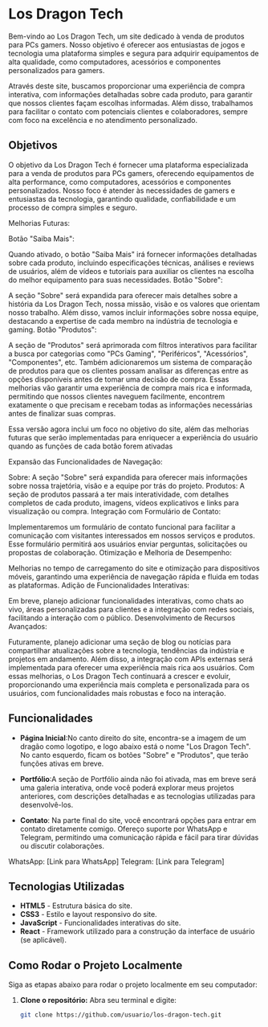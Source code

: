 # Los Dragon Tech
Bem-vindo ao Los Dragon Tech, um site dedicado à venda de produtos para PCs gamers. Nosso objetivo é oferecer aos entusiastas de jogos e tecnologia uma plataforma simples e segura para adquirir equipamentos de alta qualidade, como computadores, acessórios e componentes personalizados para gamers.

Através deste site, buscamos proporcionar uma experiência de compra interativa, com informações detalhadas sobre cada produto, para garantir que nossos clientes façam escolhas informadas. Além disso, trabalhamos para facilitar o contato com potenciais clientes e colaboradores, sempre com foco na excelência e no atendimento personalizado.

## Objetivos
O objetivo da Los Dragon Tech é fornecer uma plataforma especializada para a venda de produtos para PCs gamers, oferecendo equipamentos de alta performance, como computadores, acessórios e componentes personalizados. Nosso foco é atender às necessidades de gamers e entusiastas da tecnologia, garantindo qualidade, confiabilidade e um processo de compra simples e seguro.

Melhorias Futuras:

Botão "Saiba Mais":

Quando ativado, o botão "Saiba Mais" irá fornecer informações detalhadas sobre cada produto, incluindo especificações técnicas, análises e reviews de usuários, além de vídeos e tutoriais para auxiliar os clientes na escolha do melhor equipamento para suas necessidades.
Botão "Sobre":

A seção "Sobre" será expandida para oferecer mais detalhes sobre a história da Los Dragon Tech, nossa missão, visão e os valores que orientam nosso trabalho. Além disso, vamos incluir informações sobre nossa equipe, destacando a expertise de cada membro na indústria de tecnologia e gaming.
Botão "Produtos":

A seção de "Produtos" será aprimorada com filtros interativos para facilitar a busca por categorias como "PCs Gaming", "Periféricos", "Acessórios", "Componentes", etc. Também adicionaremos um sistema de comparação de produtos para que os clientes possam analisar as diferenças entre as opções disponíveis antes de tomar uma decisão de compra.
Essas melhorias vão garantir uma experiência de compra mais rica e informada, permitindo que nossos clientes naveguem facilmente, encontrem exatamente o que precisam e recebam todas as informações necessárias antes de finalizar suas compras.

Essa versão agora inclui um foco no objetivo do site, além das melhorias futuras que serão implementadas para enriquecer a experiência do usuário quando as funções de cada botão forem ativadas

Expansão das Funcionalidades de Navegação:

Sobre: A seção "Sobre" será expandida para oferecer mais informações sobre nossa trajetória, visão e a equipe por trás do projeto.
Produtos: A seção de produtos passará a ter mais interatividade, com detalhes completos de cada produto, imagens, vídeos explicativos e links para visualização ou compra.
Integração com Formulário de Contato:

Implementaremos um formulário de contato funcional para facilitar a comunicação com visitantes interessados em nossos serviços e produtos. Esse formulário permitirá aos usuários enviar perguntas, solicitações ou propostas de colaboração.
Otimização e Melhoria de Desempenho:

Melhorias no tempo de carregamento do site e otimização para dispositivos móveis, garantindo uma experiência de navegação rápida e fluida em todas as plataformas.
Adição de Funcionalidades Interativas:

Em breve, planejo adicionar funcionalidades interativas, como chats ao vivo, áreas personalizadas para clientes e a integração com redes sociais, facilitando a interação com o público.
Desenvolvimento de Recursos Avançados:

Futuramente, planejo adicionar uma seção de blog ou notícias para compartilhar atualizações sobre a tecnologia, tendências da indústria e projetos em andamento. Além disso, a integração com APIs externas será implementada para oferecer uma experiência mais rica aos usuários.
Com essas melhorias, o Los Dragon Tech continuará a crescer e evoluir, proporcionando uma experiência mais completa e personalizada para os usuários, com funcionalidades mais robustas e foco na interação.
## Funcionalidades

- **Página Inicial**:No canto direito do site, encontra-se a imagem de um dragão como logotipo, e logo abaixo está o nome "Los Dragon Tech". No canto esquerdo, ficam os botões "Sobre" e "Produtos", que terão funções ativas em breve.

- **Portfólio**:A seção de Portfólio ainda não foi ativada, mas em breve será uma galeria interativa, onde você poderá explorar meus projetos anteriores, com descrições detalhadas e as tecnologias utilizadas para desenvolvê-los.

- **Contato**: Na parte final do site, você encontrará opções para entrar em contato diretamente comigo. Ofereço suporte por WhatsApp e Telegram, permitindo uma comunicação rápida e fácil para tirar dúvidas ou discutir colaborações.

WhatsApp: [Link para WhatsApp]
Telegram: [Link para Telegram]
## Tecnologias Utilizadas

- **HTML5** - Estrutura básica do site.
- **CSS3** - Estilo e layout responsivo do site.
- **JavaScript** - Funcionalidades interativas do site.
- **React** - Framework utilizado para a construção da interface de usuário (se aplicável).

## Como Rodar o Projeto Localmente

Siga as etapas abaixo para rodar o projeto localmente em seu computador:

1. **Clone o repositório:**
   Abra seu terminal e digite:
   ```bash
   git clone https://github.com/usuario/los-dragon-tech.git
